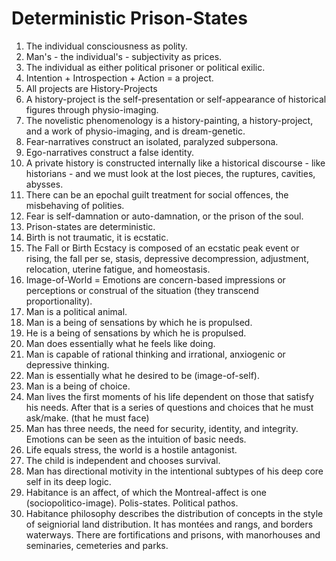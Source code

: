 Deterministic Prison-States
===========================
1. The individual consciousness as polity.
2. Man's - the individual's - subjectivity as prices.
3. The individual as either political prisoner or political exilic.
4. Intention + Introspection + Action = a project.
5. All projects are History-Projects
6. A history-project is the self-presentation or self-appearance of historical figures through physio-imaging.
7. The novelistic phenomenology is a history-painting, a history-project, and a work of physio-imaging, and is dream-genetic.
8. Fear-narratives construct an isolated, paralyzed subpersona.
9. Ego-narratives construct a false identity.
10. A private history is constructed internally like a historical discourse - like historians - and we must look at the lost pieces, the ruptures, cavities, abysses.
11. There can be an epochal guilt treatment for social offences, the misbehaving of polities.
12. Fear is self-damnation or auto-damnation, or the prison of the soul.
13. Prison-states are deterministic.
14. Birth is not traumatic, it is ecstatic.																																							
15. The Fall or Birth Ecstacy is composed of an ecstatic peak event or rising, the fall per se, stasis, depressive decompression, adjustment, relocation, uterine fatigue, and homeostasis.
16. Image-of-World = Emotions are concern-based impressions or perceptions or construal of the situation (they transcend proportionality).
17. Man is a political animal.
18. Man is a being of sensations by which he is propulsed.
19. He is a being of sensations by which he is propulsed.
20. Man does essentially what he feels like doing.
21. Man is capable of rational thinking and irrational, anxiogenic or depressive thinking.
22. Man is essentially what he desired to be (image-of-self).
23. Man is a being of choice.
24. Man lives the first moments of his life dependent on those that satisfy his needs. After that is a series of questions and choices that he must ask/make. (that he must face)
25. Man has three needs, the need for security, identity, and integrity. Emotions can be seen as the intuition of basic needs.
26. Life equals stress, the world is a hostile antagonist.
27. The child is independent and chooses survival. 
28. Man has directional motivity in the intentional subtypes of his deep core self in its deep logic.
29. Habitance is an affect, of which the Montreal-affect is one (sociopolitico-image). Polis-states. Political pathos.
30. Habitance philosophy describes the distribution of concepts in the style of seigniorial land distribution. It has montées and rangs, and borders waterways. There are fortifications and prisons, with manorhouses and seminaries, cemeteries and parks.
